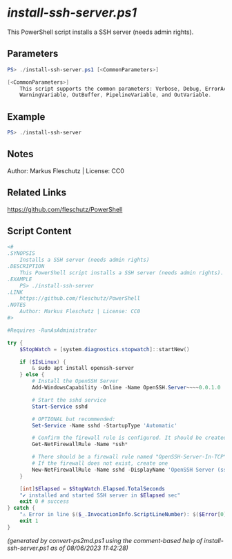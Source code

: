 *install-ssh-server.ps1*
================

This PowerShell script installs a SSH server (needs admin rights).

Parameters
----------
```powershell
PS> ./install-ssh-server.ps1 [<CommonParameters>]

[<CommonParameters>]
    This script supports the common parameters: Verbose, Debug, ErrorAction, ErrorVariable, WarningAction, 
    WarningVariable, OutBuffer, PipelineVariable, and OutVariable.
```

Example
-------
```powershell
PS> ./install-ssh-server

```

Notes
-----
Author: Markus Fleschutz | License: CC0

Related Links
-------------
https://github.com/fleschutz/PowerShell

Script Content
--------------
```powershell
<#
.SYNOPSIS
	Installs a SSH server (needs admin rights)
.DESCRIPTION
	This PowerShell script installs a SSH server (needs admin rights).
.EXAMPLE
	PS> ./install-ssh-server
.LINK
	https://github.com/fleschutz/PowerShell
.NOTES
	Author: Markus Fleschutz | License: CC0
#>

#Requires -RunAsAdministrator

try {
	$StopWatch = [system.diagnostics.stopwatch]::startNew()

	if ($IsLinux) {
		& sudo apt install openssh-server
	} else {
		# Install the OpenSSH Server
		Add-WindowsCapability -Online -Name OpenSSH.Server~~~~0.0.1.0

		# Start the sshd service
		Start-Service sshd

		# OPTIONAL but recommended:
		Set-Service -Name sshd -StartupType 'Automatic'

		# Confirm the firewall rule is configured. It should be created automatically by setup.
		Get-NetFirewallRule -Name *ssh*

		# There should be a firewall rule named "OpenSSH-Server-In-TCP", which should be enabled
		# If the firewall does not exist, create one
		New-NetFirewallRule -Name sshd -DisplayName 'OpenSSH Server (sshd)' -Enabled True -Direction Inbound -Protocol TCP -Action Allow -LocalPort 22
	}

	[int]$Elapsed = $StopWatch.Elapsed.TotalSeconds
	"✔️ installed and started SSH server in $Elapsed sec"
	exit 0 # success
} catch {
	"⚠️ Error in line $($_.InvocationInfo.ScriptLineNumber): $($Error[0])"
	exit 1
}
```

*(generated by convert-ps2md.ps1 using the comment-based help of install-ssh-server.ps1 as of 08/06/2023 11:42:28)*

